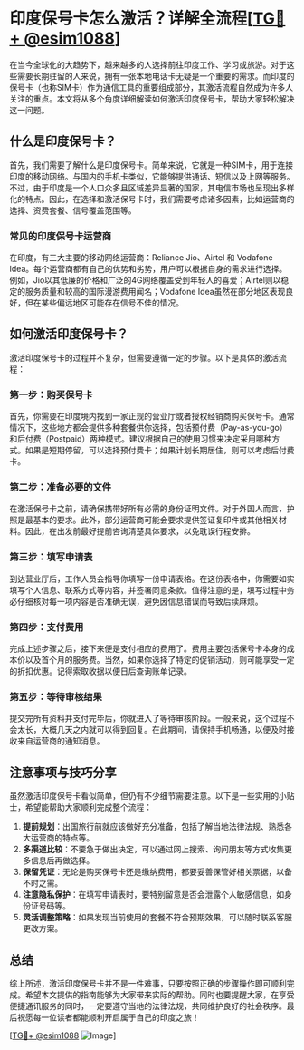 # 印度保号卡怎么激活？详解全流程[[TG💪+ @esim1088](https://t.me/s/esim1088)]

在当今全球化的大趋势下，越来越多的人选择前往印度工作、学习或旅游。对于这些需要长期驻留的人来说，拥有一张本地电话卡无疑是一个重要的需求。而印度的保号卡（也称SIM卡）作为通信工具的重要组成部分，其激活流程自然成为许多人关注的重点。本文将从多个角度详细解读如何激活印度保号卡，帮助大家轻松解决这一问题。

## 什么是印度保号卡？

首先，我们需要了解什么是印度保号卡。简单来说，它就是一种SIM卡，用于连接印度的移动网络。与国内的手机卡类似，它能够提供通话、短信以及上网等服务。不过，由于印度是一个人口众多且区域差异显著的国家，其电信市场也呈现出多样化的特点。因此，在选择和激活保号卡时，我们需要考虑诸多因素，比如运营商的选择、资费套餐、信号覆盖范围等。

### 常见的印度保号卡运营商

在印度，有三大主要的移动网络运营商：Reliance Jio、Airtel 和 Vodafone Idea。每个运营商都有自己的优势和劣势，用户可以根据自身的需求进行选择。例如，Jio以其低廉的价格和广泛的4G网络覆盖受到年轻人的喜爱；Airtel则以稳定的服务质量和较高的国际漫游费用闻名；Vodafone Idea虽然在部分地区表现良好，但在某些偏远地区可能存在信号不佳的情况。

## 如何激活印度保号卡？

激活印度保号卡的过程并不复杂，但需要遵循一定的步骤。以下是具体的激活流程：

### 第一步：购买保号卡

首先，你需要在印度境内找到一家正规的营业厅或者授权经销商购买保号卡。通常情况下，这些地方都会提供多种套餐供你选择，包括预付费（Pay-as-you-go）和后付费（Postpaid）两种模式。建议根据自己的使用习惯来决定采用哪种方式。如果是短期停留，可以选择预付费卡；如果计划长期居住，则可以考虑后付费卡。

### 第二步：准备必要的文件

在激活保号卡之前，请确保携带好所有必需的身份证明文件。对于外国人而言，护照是最基本的要求。此外，部分运营商可能会要求提供签证复印件或其他相关材料。因此，在出发前最好提前咨询清楚具体要求，以免耽误行程安排。

### 第三步：填写申请表

到达营业厅后，工作人员会指导你填写一份申请表格。在这份表格中，你需要如实填写个人信息、联系方式等内容，并签署同意条款。值得注意的是，填写过程中务必仔细核对每一项内容是否准确无误，避免因信息错误而导致后续麻烦。

### 第四步：支付费用

完成上述步骤之后，接下来便是支付相应的费用了。费用主要包括保号卡本身的成本价以及首个月的服务费。当然，如果你选择了特定的促销活动，则可能享受一定的折扣优惠。记得索取收据以便日后查询账单记录。

### 第五步：等待审核结果

提交完所有资料并支付完毕后，你就进入了等待审核阶段。一般来说，这个过程不会太长，大概几天之内就可以得到回复。在此期间，请保持手机畅通，以便及时接收来自运营商的通知消息。

## 注意事项与技巧分享

虽然激活印度保号卡看似简单，但仍有不少细节需要注意。以下是一些实用的小贴士，希望能帮助大家顺利完成整个流程：

1. **提前规划**：出国旅行前就应该做好充分准备，包括了解当地法律法规、熟悉各大运营商的特点等。
2. **多渠道比较**：不要急于做出决定，可以通过网上搜索、询问朋友等方式收集更多信息后再做选择。
3. **保留凭证**：无论是购买保号卡还是缴纳费用，都要妥善保管好相关票据，以备不时之需。
4. **注意隐私保护**：在填写申请表时，要特别留意是否会泄露个人敏感信息，如身份证号码等。
5. **灵活调整策略**：如果发现当前使用的套餐不符合预期效果，可以随时联系客服更改方案。

## 总结

综上所述，激活印度保号卡并不是一件难事，只要按照正确的步骤操作即可顺利完成。希望本文提供的指南能够为大家带来实际的帮助。同时也要提醒大家，在享受便捷通讯服务的同时，一定要遵守当地的法律法规，共同维护良好的社会秩序。最后祝愿每一位读者都能顺利开启属于自己的印度之旅！

[[TG💪+ @esim1088](https://t.me/s/esim1088) ![Image](https://i.postimg.cc/4NQfJmqS/Snipaste-2025-05-13-00-14-12.png)]
